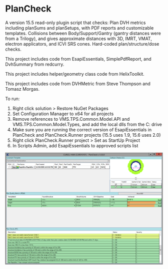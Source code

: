 # PlanCheck

A version 15.5 read-only plugin script that checks:
Plan DVH metrics including planSums and planSetups, with PDF reports and customizable templates.
Collisions between Body/Support/Gantry (gantry distances were from a Trilogy), and gives approximate distances with 3D, IMRT, VMAT, electron applicators, and ICVI SRS cones.
Hard-coded plan/structure/dose checks.

This project includes code from EsapiEssentials, SimplePdfReport, and DvhSummary from redcurry.

This project includes helper/geometry class code from HelixToolkit.

This project includes code from DVHMetric from Steve Thompson and Tomasz Morgas.

To run:
1. Right click solution > Restore NuGet Packages
2. Set Configuration Manager to x64 for all projects
3. Remove references to VMS.TPS.Common.Model.API and VMS.TPS.Common.Model.Types, and add the local dlls from the C: drive
4. Make sure you are running the correct version of EsapiEssentials in PlanCheck and PlanCheck.Runner projects (15.5 uses 1.9, 15.6 uses 2.0)
5. Right click PlanCheck.Runner project > Set as StartUp Project
6. In Scripts Admin, add EsapiEssentials to approved scripts list


![alt text](https://github.com/LDClark/PlanCheck/blob/master/TestCase.png)
